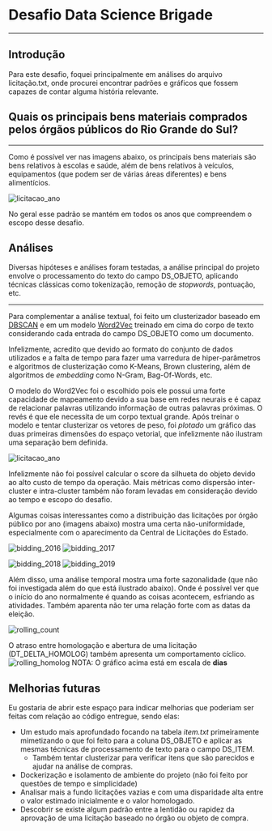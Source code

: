 # Desafio Data Science Brigade
-------

## Introdução

Para este desafio, foquei principalmente em análises do arquivo licitação.txt,
onde procurei encontrar padrões e gráficos que fossem capazes de contar alguma 
história relevante.

## Quais os principais bens materiais comprados pelos órgãos públicos do Rio Grande do Sul?
-----
Como é possível ver nas imagens abaixo, os principais bens materiais são bens relativos à escolas
e saúde, além de bens relativos à veículos, equipamentos (que podem ser de várias áreas diferentes) e bens alimentícios.

![licitacao_ano](images/licitation_count_by_year.png)

No geral esse padrão se mantém em todos os anos que compreendem o escopo desse desafio.

## Análises

Diversas hipóteses e análises foram testadas, a 
análise principal do projeto envolve o processamento 
do texto do campo DS_OBJETO, aplicando técnicas clássicas como tokenização, remoção de _stopwords_, pontuação, etc.

-----

Para complementar a análise textual, foi feito um clusterizador baseado em [DBSCAN](https://en.wikipedia.org/wiki/DBSCAN) e em um modelo [Word2Vec](https://en.wikipedia.org/wiki/Word2vec) treinado em cima do corpo de texto considerando cada entrada do campo DS_OBJETO como um documento.

Infelizmente, acredito que devido ao formato do 
conjunto de dados utilizados e a 
falta de tempo para fazer uma varredura de 
hiper-parâmetros e algoritmos de clusterização como 
K-Means, Brown clustering, além de algoritmos de 
_embedding_ como N-Gram, Bag-Of-Words, etc.

O modelo do Word2Vec foi o escolhido pois ele 
possui uma forte capacidade de mapeamento devido
a sua base em redes neurais e é capaz de relacionar 
palavras utilizando informação de outras palavras 
próximas. O revés é que ele necessita de um corpo 
textual grande. Após treinar o modelo e tentar 
clusterizar os vetores de peso, foi _plotado_ um gráfico das duas primeiras dimensões do espaço vetorial, que infelizmente não ilustram uma separação bem definida.

![licitacao_ano](images/DSBCAN_clusters.png)

Infelizmente não foi possível calcular o score da 
silhueta do objeto devido ao alto custo de tempo da 
operação. Mais métricas como dispersão inter-cluster e 
intra-cluster também não foram levadas em consideração 
devido ao tempo e escopo do desafio.

Algumas coisas interessantes como a distribuição das 
licitações por órgão público por ano (imagens abaixo) 
mostra uma certa não-uniformidade, especialmente com o 
aparecimento da Central de Licitações do Estado.

![bidding_2016](images/bidding_share_2016.png) ![bidding_2017](images/bidding_share_2017.png) 

![bidding_2018](images/bidding_share_2018.png) ![bidding_2019](images/bidding_share_2019.png) 

Além disso, uma análise temporal mostra uma forte 
sazonalidade (que não foi investigada além do que está 
ilustrado abaixo). Onde é possível ver que o início do 
ano normalmente é quando as coisas acontecem, 
esfriando as atividades. Também aparenta não ter uma 
relação forte com as datas da eleição.

![rolling_count](images/rolling_window_vl_licitacao_mean.png)

O atraso entre homologação e abertura de uma licitação (DT_DELTA_HOMOLOG) também apresenta um comportamento cíclico.
![rolling_homolog](images/rolling_window_dt_delt_homolog.png)
NOTA: O gráfico acima está em escala de **dias**


## Melhorias futuras

Eu gostaria de abrir este espaço para indicar melhorias que poderiam ser feitas com relação ao código entregue, sendo elas:

- Um estudo mais aprofundado focando na tabela _item.txt_ primeiramente mimetizando o que foi feito para a coluna DS_OBJETO e aplicar as mesmas técnicas de processamento de texto para o campo DS_ITEM.
    - Também tentar clusterizar para verificar itens que são parecidos e ajudar na análise de compras.
- Dockerização e isolamento de ambiente do projeto (não foi feito por questões de tempo e simplicidade)
- Analisar mais a fundo licitações vazias e com uma disparidade alta entre o valor estimado inicialmente e o valor homologado.
- Descobrir se existe algum padrão entre a lentidão ou rapidez da aprovação de uma licitação baseado no órgão ou objeto de compra.